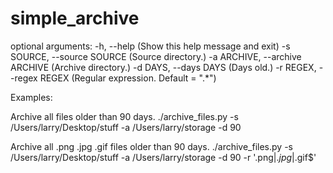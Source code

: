 # simple_archive

optional arguments:
  -h, --help (Show this help message and exit)
  -s SOURCE, --source SOURCE (Source directory.)
  -a ARCHIVE, --archive ARCHIVE (Archive directory.)
  -d DAYS, --days DAYS  (Days old.)
  -r REGEX, --regex REGEX (Regular expression. Default = ".*")

Examples:

Archive all files older than 90 days.
./archive_files.py -s /Users/larry/Desktop/stuff -a /Users/larry/storage -d 90 

Archive all .png .jpg .gif files older than 90 days.
./archive_files.py -s /Users/larry/Desktop/stuff -a /Users/larry/storage -d 90 -r '.png$|.jpg$|.gif$'

